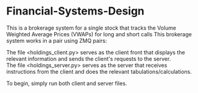 # Financial-Systems-Design
This is a brokerage system for a single stock that tracks the Volume Weighted Average Prices (VWAPs) for long and short calls
This brokerage system works in a pair using ZMQ pairs:

The file <holdings_client.py> serves as the client front that displays the relevant information and sends the client's requests to the server.\
The file <holdings_server.py> serves as the server that receives instructions from the client and does the relevant tabulations/calculations.

To begin, simply run both client and server files.
